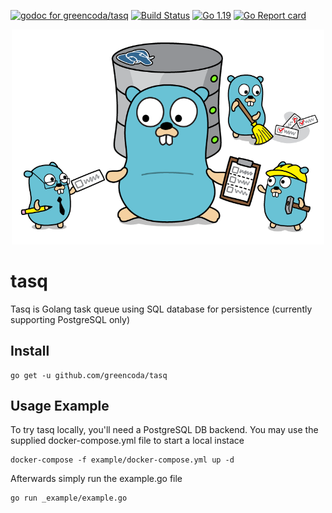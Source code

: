 [![godoc for greencoda/tasq][godoc-badge]][godoc-url]
[![Build Status][actions-badge]][actions-url]
[![Go 1.19][goversion-badge]][goversion-url]
[![Go Report card][goreportcard-badge]][goreportcard-url]

<p align="center"><img src=".github/splash_image.png" width="500"></p>

# tasq

Tasq is Golang task queue using SQL database for persistence (currently supporting PostgreSQL only)

## Install

```shell
go get -u github.com/greencoda/tasq
```

## Usage Example

To try tasq locally, you'll need a PostgreSQL DB backend. You may use the supplied docker-compose.yml file to start a local instace
```shell
docker-compose -f example/docker-compose.yml up -d
```

Afterwards simply run the example.go file
```shell
go run _example/example.go
```

[godoc-badge]: https://pkg.go.dev/badge/github.com/greencoda/tasq
[godoc-url]: https://pkg.go.dev/github.com/greencoda/tasq
[actions-badge]: https://github.com/greencoda/tasq/actions/workflows/test.yml/badge.svg
[actions-url]: https://github.com/greencoda/tasq/actions/workflows/test.yml
[goversion-badge]: https://img.shields.io/badge/Go-1.19-%2300ADD8?logo=go
[goversion-url]: https://golang.org/doc/go1.19
[goreportcard-badge]: https://goreportcard.com/badge/github.com/greencoda/tasq
[goreportcard-url]: https://goreportcard.com/report/github.com/greencoda/tasq